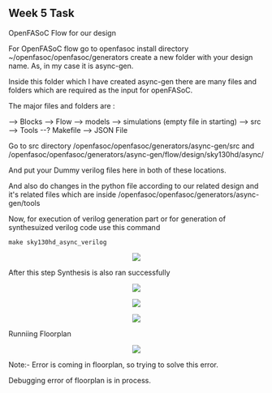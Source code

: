 ## Week 5 Task

OpenFASoC Flow for our design 

For OpenFASoC flow go to openfasoc install directory ~/openfasoc/openfasoc/generators  create a new folder with your design name. As, in my case it is async-gen.

Inside this folder which I have created async-gen there are many files and folders which are required as the input for openFASoC.

The major files and folders are :

--> Blocks
--> Flow
--> models
--> simulations (empty file in starting)
--> src
--> Tools
--? Makefile 
--> JSON File

Go to src directory /openfasoc/openfasoc/generators/async-gen/src
and 
/openfasoc/openfasoc/generators/async-gen/flow/design/sky130hd/async/

And put your Dummy verilog files here in both of these locations.

And also do changes in the python file according to our related design and it's related files which are inside /openfasoc/openfasoc/generators/async-gen/tools

Now, for execution of verilog generation part or for generation of synthesuized verilog code use this command 
```
make sky130hd_async_verilog
```
 <p align="center">
<img src="https://user-images.githubusercontent.com/90523478/226071807-0c428541-fd0a-4c08-bc61-9770dddb8cd0.png">
 </p> 
 
 
 After this step Synthesis is also ran successfully
 
  <p align="center">
<img src="https://user-images.githubusercontent.com/90523478/226071958-a3df2f98-b5bc-474f-9f8d-1ed3dba28ead.png">
 </p> 

 
 <p align="center">
<img src="https://user-images.githubusercontent.com/90523478/226072105-9d95f83b-eeb2-4adb-b258-05f4e597d2a2.png">
 </p> 
 
 
  
 <p align="center">
<img src="https://user-images.githubusercontent.com/90523478/226072178-5f001d9f-0640-42f3-ba40-7c590b5d7f66.png">
 </p> 

Runniing Floorplan

 <p align="center">
<img src="https://user-images.githubusercontent.com/90523478/226072266-161c0f3a-44e8-499d-846c-6e14db45d2e8.png">
 </p> 

Note:- Error is coming in floorplan, so trying to solve this error.
 
 Debugging error of floorplan is in process.
